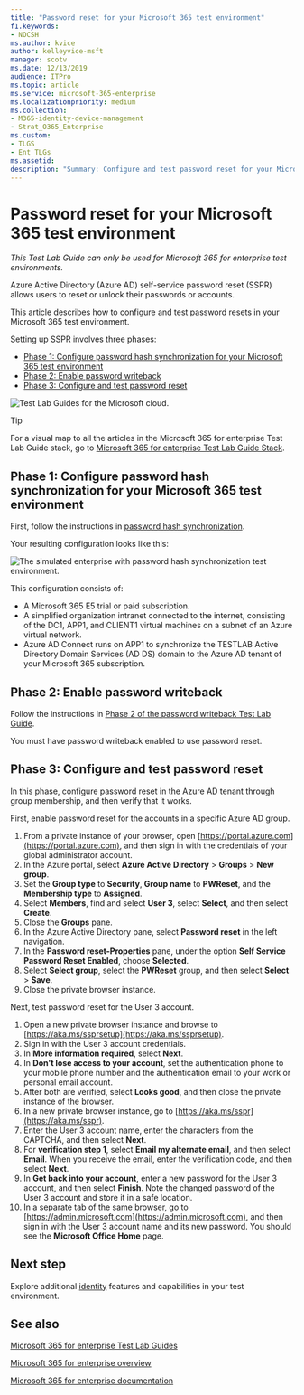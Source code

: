 ```yaml
---
title: "Password reset for your Microsoft 365 test environment"
f1.keywords:
- NOCSH
ms.author: kvice
author: kelleyvice-msft
manager: scotv
ms.date: 12/13/2019
audience: ITPro
ms.topic: article
ms.service: microsoft-365-enterprise
ms.localizationpriority: medium
ms.collection: 
- M365-identity-device-management
- Strat_O365_Enterprise
ms.custom: 
- TLGS
- Ent_TLGs
ms.assetid: 
description: "Summary: Configure and test password reset for your Microsoft 365 test environment."
---
```


# Password reset for your Microsoft 365 test environment

*This Test Lab Guide can only be used for Microsoft 365 for enterprise test environments.*

Azure Active Directory (Azure AD) self-service password reset (SSPR) allows users to reset or unlock their passwords or accounts.

This article describes how to configure and test password resets in your Microsoft 365 test environment.

Setting up SSPR involves three phases:
- [Phase 1: Configure password hash synchronization for your Microsoft 365 test environment](#phase-1-configure-password-hash-synchronization-for-your-microsoft-365-test-environment)
- [Phase 2: Enable password writeback](#phase-2-enable-password-writeback)
- [Phase 3: Configure and test password reset](#phase-3-configure-and-test-password-reset)
    
![Test Lab Guides for the Microsoft cloud.](../media/m365-enterprise-test-lab-guides/cloud-tlg-icon.png) 
    
> [!TIP]
> For a visual map to all the articles in the Microsoft 365 for enterprise Test Lab Guide stack, go to [Microsoft 365 for enterprise Test Lab Guide Stack](../downloads/Microsoft365EnterpriseTLGStack.pdf).

## Phase 1: Configure password hash synchronization for your Microsoft 365 test environment

First, follow the instructions in [password hash synchronization](password-hash-sync-m365-ent-test-environment.md). 

Your resulting configuration looks like this:
  
![The simulated enterprise with password hash synchronization test environment.](../media/pass-through-auth-m365-ent-test-environment/Phase1.png)
  
This configuration consists of:
  
- A Microsoft 365 E5 trial or paid subscription.
- A simplified organization intranet connected to the internet, consisting of the DC1, APP1, and CLIENT1 virtual machines on a subnet of an Azure virtual network.
- Azure AD Connect runs on APP1 to synchronize the TESTLAB Active Directory Domain Services (AD DS) domain to the Azure AD tenant of your Microsoft 365 subscription.

## Phase 2: Enable password writeback

Follow the instructions in [Phase 2 of the password writeback Test Lab Guide](password-writeback-m365-ent-test-environment.md#phase-2-enable-password-writeback-for-the-testlab-ad-ds-domain).

You must have password writeback enabled to use password reset.
  
## Phase 3: Configure and test password reset

In this phase, configure password reset in the Azure AD tenant through group membership, and then verify that it works.

First, enable password reset for the accounts in a specific Azure AD group.

1. From a private instance of your browser, open [https://portal.azure.com](https://portal.azure.com), and then sign in with the credentials of your global administrator account.
2. In the Azure portal, select **Azure Active Directory** > **Groups** > **New group**.
3. Set the **Group type** to **Security**, **Group name** to **PWReset**, and the **Membership type** to **Assigned**.
4. Select **Members**, find and select **User 3**, select **Select**, and then select **Create**.
5. Close the **Groups** pane.
6. In the Azure Active Directory pane, select **Password reset** in the left navigation.
7. In the **Password reset-Properties** pane, under the option **Self Service Password Reset Enabled**, choose **Selected**.
8. Select **Select group**, select the **PWReset** group, and then select **Select** > **Save**.
9. Close the private browser instance.

Next, test password reset for the User 3 account.

1. Open a new private browser instance and browse to [https://aka.ms/ssprsetup](https://aka.ms/ssprsetup).
1. Sign in with the User 3 account credentials.
1. In **More information required**, select **Next**. 
1. In **Don't lose access to your account**, set the authentication phone to your mobile phone number and the authentication email to your work or personal email account.
1. After both are verified, select **Looks good**, and then close the private instance of the browser.
1. In a new private browser instance, go to [https://aka.ms/sspr](https://aka.ms/sspr).
1. Enter the User 3 account name, enter the characters from the CAPTCHA, and then select **Next**.
1. For **verification step 1**, select **Email my alternate email**, and then select **Email**. When you receive the email, enter the verification code, and then select **Next**.
1. In **Get back into your account**, enter a new password for the User 3 account, and then select **Finish**. Note the changed password of the User 3 account and store it in a safe location.
1. In a separate tab of the same browser, go to [https://admin.microsoft.com](https://admin.microsoft.com), and then sign in with the User 3 account name and its new password. You should see the **Microsoft Office Home** page.

## Next step

Explore additional [identity](m365-enterprise-test-lab-guides.md#identity) features and capabilities in your test environment.

## See also

[Microsoft 365 for enterprise Test Lab Guides](m365-enterprise-test-lab-guides.md)

[Microsoft 365 for enterprise overview](microsoft-365-overview.md)

[Microsoft 365 for enterprise documentation](/microsoft-365-enterprise/)
